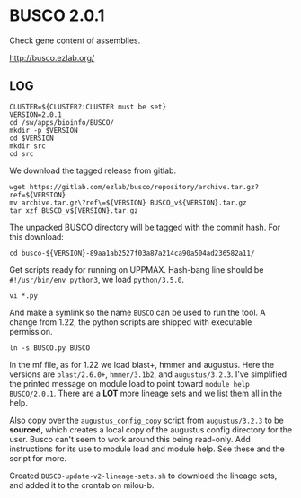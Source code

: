 BUSCO 2.0.1
==========

Check gene content of assemblies.

<http://busco.ezlab.org/>

LOG
---

    CLUSTER=${CLUSTER?:CLUSTER must be set}
    VERSION=2.0.1
    cd /sw/apps/bioinfo/BUSCO/
    mkdir -p $VERSION
    cd $VERSION
    mkdir src
    cd src

We download the tagged release from gitlab.

    wget https://gitlab.com/ezlab/busco/repository/archive.tar.gz?ref=${VERSION}
    mv archive.tar.gz\?ref\=${VERSION} BUSCO_v${VERSION}.tar.gz
    tar xzf BUSCO_v${VERSION}.tar.gz

The unpacked BUSCO directory will be tagged with the commit hash.  For this download:

    cd busco-${VERSION}-89aa1ab2527f03a87a214ca90a504ad236582a11/

Get scripts ready for running on UPPMAX. Hash-bang line should be
`#!/usr/bin/env python3`, we load `python/3.5.0`.

    vi *.py

And make a symlink so the name `BUSCO` can be used to run the tool.  A change
from 1.22, the python scripts are shipped with executable permission.

    ln -s BUSCO.py BUSCO

In the mf file, as for 1.22 we load blast+, hmmer and augustus.  Here the versions
are `blast/2.6.0+`, `hmmer/3.1b2`, and `augustus/3.2.3`.  I've simplified the printed
message on module load to point toward `module help BUSCO/2.0.1`.  There are a **LOT**
more lineage sets and we list them all in the help.

Also copy over the `augustus_config_copy` script from `augustus/3.2.3` to be
**sourced**, which creates a local copy of the augustus config directory for
the user.  Busco can't seem to work around this being read-only.  Add
instructions for its use to module load and module help.  See these and the
script for more.

Created `BUSCO-update-v2-lineage-sets.sh` to download the lineage sets, and added it to
the crontab on milou-b.
